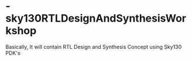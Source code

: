 # -sky130RTLDesignAndSynthesisWorkshop
Basically, It will contain RTL Design and Synthesis Concept  using Sky130 PDK's
